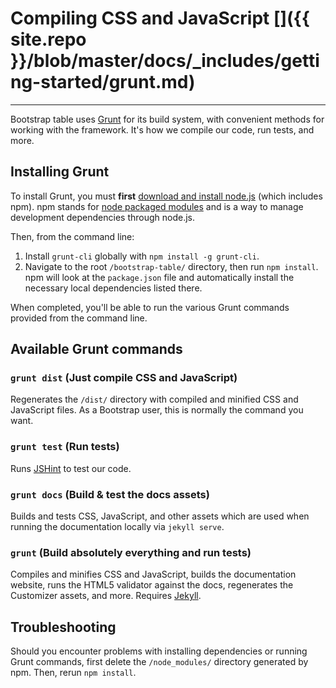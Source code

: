 # Compiling CSS and JavaScript []({{ site.repo }}/blob/master/docs/_includes/getting-started/grunt.md)

---

Bootstrap table uses [Grunt](http://gruntjs.com/) for its build system, with convenient methods for working with the framework. It's how we compile our code, run tests, and more.

## Installing Grunt

To install Grunt, you must **first** [download and install node.js](http://nodejs.org/download/) (which includes npm). npm stands for [node packaged modules](http://npmjs.org/) and is a way to manage development dependencies through node.js.

Then, from the command line:

1. Install `grunt-cli` globally with `npm install -g grunt-cli`.
2. Navigate to the root `/bootstrap-table/` directory, then run `npm install`. npm will look at the `package.json` file and automatically install the necessary local dependencies listed there.

When completed, you'll be able to run the various Grunt commands provided from the command line.

## Available Grunt commands

### `grunt dist` (Just compile CSS and JavaScript)

Regenerates the `/dist/` directory with compiled and minified CSS and JavaScript files. As a Bootstrap user, this is normally the command you want.

### `grunt test` (Run tests)

Runs [JSHint](http://jshint.com/) to test our code.

### `grunt docs` (Build & test the docs assets)

Builds and tests CSS, JavaScript, and other assets which are used when running the documentation locally via `jekyll serve`.

### `grunt` (Build absolutely everything and run tests)

Compiles and minifies CSS and JavaScript, builds the documentation website, runs the HTML5 validator against the docs, regenerates the Customizer assets, and more. Requires [Jekyll](http://jekyllrb.com/docs/installation/).

## Troubleshooting

Should you encounter problems with installing dependencies or running Grunt commands, first delete the `/node_modules/` directory generated by npm. Then, rerun `npm install`.